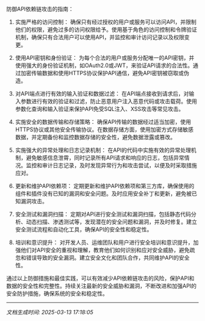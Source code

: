防御API依赖链攻击的指南：

1. 实施严格的访问控制：
确保只有经过授权的用户或服务可以访问API，并限制他们的权限，避免过多的访问权限给予。使用基于角色的访问控制和令牌验证机制，确保只有合法用户可以使用API，并监控和审计访问记录以及权限变更。

2. 使用API密钥和身份验证：
为每个合法的用户或服务分配唯一的API密钥，并使用强大的身份验证机制，如OAuth2.0或JWT，来验证API请求的合法性。通过加密传输数据和使用HTTPS协议保护API通信，避免API密钥被窃取或伪造。

3. 对API端点进行有效的输入验证和数据过滤：
在API端点接收到请求后，对输入参数进行有效的验证和过滤，防止恶意用户注入恶意代码或攻击载荷。使用参数化查询和输入验证来保护API免受SQL注入、XSS攻击等常见攻击。

4. 实施安全的数据传输和存储策略：
确保API传输的数据经过适当加密，使用HTTPS协议或其他安全传输协议。在数据存储方面，使用加密方式存储敏感数据，并定期备份和监控数据存储的安全性，避免数据泄露或篡改。

5. 实施强大的异常处理和日志记录机制：
在API的代码中实施有效的异常处理机制，避免敏感信息泄霄，同时记录所有API请求和响应的日志，包括异常情况。监控和审计日志记录，及时发现异常行为和攻击尝试，以便及时采取措施应对。

6. 更新和维护API依赖项：
定期更新和维护API依赖项和第三方库，确保使用的组件和插件没有已知的漏洞和安全问题。及时应用安全补丁和更新，避免被已知漏洞攻击。

7. 安全测试和漏洞扫描：
定期对API进行安全测试和漏洞扫描，包括静态代码分析、动态扫描、渗透测试等，发现潜在的安全问题和漏洞，并及时修复。建立安全测试流程和自动化工具，确保API的安全性和稳定性。

8. 培训和意识提升：
对开发人员、运维团队和用户进行安全培训和意识提升，加强他们对API安全的重视和理解，教育他们如何识别和应对安全威胁，避免疏忽和错误导致的安全漏洞。建立安全文化和团队合作，共同维护API的安全性。

通过以上防御措施和最佳实践，可以有效减少API依赖链攻击的风险，保护API和数据的安全性和完整性。持续关注最新的安全威胁和漏洞，不断改进和加强API的安全防护措施，确保系统的安全和稳定性。

---

*文档生成时间: 2025-03-13 17:18:05*
